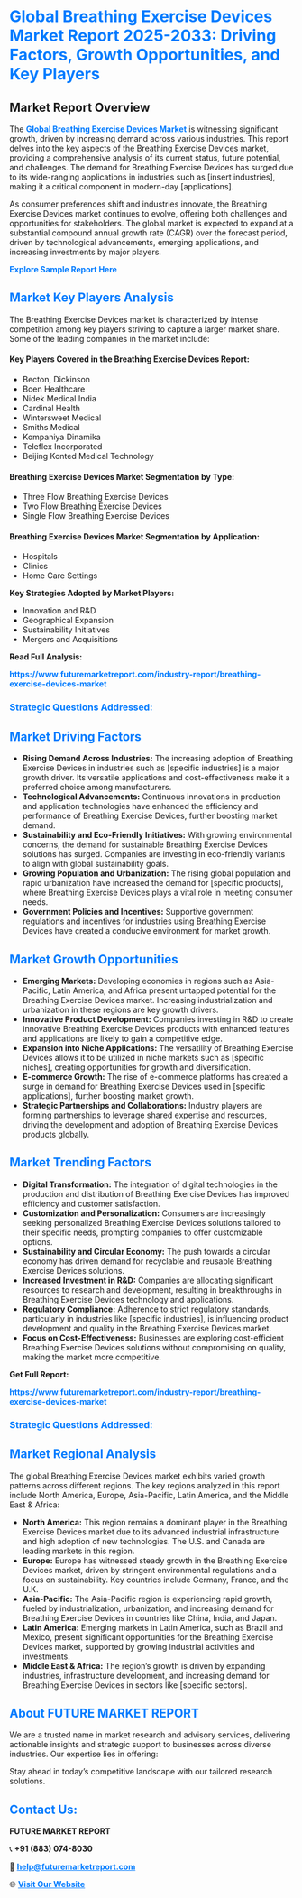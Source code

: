 <h1 style="color: #007BFF;">Global Breathing Exercise Devices Market Report 2025-2033: Driving Factors, Growth Opportunities, and Key Players</h1>

<section id="overview">
<h2>Market Report Overview</h2>
<p>The <a href="https://www.futuremarketreport.com/industry-report/breathing-exercise-devices-market" style="color: #007BFF; text-decoration: none;"><strong>Global Breathing Exercise Devices Market</strong></a> is witnessing significant growth, driven by increasing demand across various industries. This report delves into the key aspects of the Breathing Exercise Devices market, providing a comprehensive analysis of its current status, future potential, and challenges. The demand for Breathing Exercise Devices has surged due to its wide-ranging applications in industries such as [insert industries], making it a critical component in modern-day [applications].</p>
<p>As consumer preferences shift and industries innovate, the Breathing Exercise Devices market continues to evolve, offering both challenges and opportunities for stakeholders. The global market is expected to expand at a substantial compound annual growth rate (CAGR) over the forecast period, driven by technological advancements, emerging applications, and increasing investments by major players.</p>
</section>

<section id="overview">
<p><a href="https://www.futuremarketreport.com/request-sample/reportId=64702" style="color: #007BFF; text-decoration: none;"><strong>Explore Sample Report Here</strong></a></p>
</section>

<section id="key-players">
<h2 style="color: #007BFF;">Market Key Players Analysis</h2>
<p>The Breathing Exercise Devices market is characterized by intense competition among key players striving to capture a larger market share. Some of the leading companies in the market include:</p>
<h4>Key Players Covered in the Breathing Exercise Devices Report:</h4>
<ul><li>Becton, Dickinson</li><li>Boen Healthcare</li><li>Nidek Medical India</li><li>Cardinal Health</li><li>Wintersweet Medical</li><li>Smiths Medical</li><li>Kompaniya Dinamika</li><li>Teleflex Incorporated</li><li>Beijing Konted Medical Technology</li></ul>
<h4>Breathing Exercise Devices Market Segmentation by Type:</h4>
<ul><li>Three Flow Breathing Exercise Devices</li><li>Two Flow Breathing Exercise Devices</li><li>Single Flow Breathing Exercise Devices</li></ul>

<h4>Breathing Exercise Devices Market Segmentation by Application:</h4>
<ul><li>Hospitals</li><li>Clinics</li><li>Home Care Settings</li></ul>
<p><strong>Key Strategies Adopted by Market Players:</strong></p>
<ul>
<li>Innovation and R&D</li>
<li>Geographical Expansion</li>
<li>Sustainability Initiatives</li>
<li>Mergers and Acquisitions</li>
</ul>
</section>

<section>
<p><strong>Read Full Analysis: </strong></p><a href="https://www.futuremarketreport.com/industry-report/breathing-exercise-devices-market" style="color: #007BFF; text-decoration: none;"><strong>https://www.futuremarketreport.com/industry-report/breathing-exercise-devices-market</strong></a>
<h3 style="color: #007BFF;">Strategic Questions Addressed:</h3>
</section>

<section id="driving-factors">
<h2 style="color: #007BFF;">Market Driving Factors</h2>
<ul>
<li><strong>Rising Demand Across Industries:</strong> The increasing adoption of Breathing Exercise Devices in industries such as [specific industries] is a major growth driver. Its versatile applications and cost-effectiveness make it a preferred choice among manufacturers.</li>
<li><strong>Technological Advancements:</strong> Continuous innovations in production and application technologies have enhanced the efficiency and performance of Breathing Exercise Devices, further boosting market demand.</li>
<li><strong>Sustainability and Eco-Friendly Initiatives:</strong> With growing environmental concerns, the demand for sustainable Breathing Exercise Devices solutions has surged. Companies are investing in eco-friendly variants to align with global sustainability goals.</li>
<li><strong>Growing Population and Urbanization:</strong> The rising global population and rapid urbanization have increased the demand for [specific products], where Breathing Exercise Devices plays a vital role in meeting consumer needs.</li>
<li><strong>Government Policies and Incentives:</strong> Supportive government regulations and incentives for industries using Breathing Exercise Devices have created a conducive environment for market growth.</li>
</ul>
</section>

<section id="growth-opportunities">
<h2 style="color: #007BFF;">Market Growth Opportunities</h2>
<ul>
<li><strong>Emerging Markets:</strong> Developing economies in regions such as Asia-Pacific, Latin America, and Africa present untapped potential for the Breathing Exercise Devices market. Increasing industrialization and urbanization in these regions are key growth drivers.</li>
<li><strong>Innovative Product Development:</strong> Companies investing in R&D to create innovative Breathing Exercise Devices products with enhanced features and applications are likely to gain a competitive edge.</li>
<li><strong>Expansion into Niche Applications:</strong> The versatility of Breathing Exercise Devices allows it to be utilized in niche markets such as [specific niches], creating opportunities for growth and diversification.</li>
<li><strong>E-commerce Growth:</strong> The rise of e-commerce platforms has created a surge in demand for Breathing Exercise Devices used in [specific applications], further boosting market growth.</li>
<li><strong>Strategic Partnerships and Collaborations:</strong> Industry players are forming partnerships to leverage shared expertise and resources, driving the development and adoption of Breathing Exercise Devices products globally.</li>
</ul>
</section>

<section id="trending-factors">
<h2 style="color: #007BFF;">Market Trending Factors</h2>
<ul>
<li><strong>Digital Transformation:</strong> The integration of digital technologies in the production and distribution of Breathing Exercise Devices has improved efficiency and customer satisfaction.</li>
<li><strong>Customization and Personalization:</strong> Consumers are increasingly seeking personalized Breathing Exercise Devices solutions tailored to their specific needs, prompting companies to offer customizable options.</li>
<li><strong>Sustainability and Circular Economy:</strong> The push towards a circular economy has driven demand for recyclable and reusable Breathing Exercise Devices solutions.</li>
<li><strong>Increased Investment in R&D:</strong> Companies are allocating significant resources to research and development, resulting in breakthroughs in Breathing Exercise Devices technology and applications.</li>
<li><strong>Regulatory Compliance:</strong> Adherence to strict regulatory standards, particularly in industries like [specific industries], is influencing product development and quality in the Breathing Exercise Devices market.</li>
<li><strong>Focus on Cost-Effectiveness:</strong> Businesses are exploring cost-efficient Breathing Exercise Devices solutions without compromising on quality, making the market more competitive.</li>
</ul>
</section>

<section>
<p><strong>Get Full Report: </strong></p><a href="https://www.futuremarketreport.com/industry-report/breathing-exercise-devices-market" style="color: #007BFF; text-decoration: none;"><strong>https://www.futuremarketreport.com/industry-report/breathing-exercise-devices-market</strong></a>
<h3 style="color: #007BFF;">Strategic Questions Addressed:</h3>
</section>


<section id="regional-analysis">
<h2 style="color: #007BFF;">Market Regional Analysis</h2>
<p>The global Breathing Exercise Devices market exhibits varied growth patterns across different regions. The key regions analyzed in this report include North America, Europe, Asia-Pacific, Latin America, and the Middle East & Africa:</p>
<ul>
<li><strong>North America:</strong> This region remains a dominant player in the Breathing Exercise Devices market due to its advanced industrial infrastructure and high adoption of new technologies. The U.S. and Canada are leading markets in this region.</li>
<li><strong>Europe:</strong> Europe has witnessed steady growth in the Breathing Exercise Devices market, driven by stringent environmental regulations and a focus on sustainability. Key countries include Germany, France, and the U.K.</li>
<li><strong>Asia-Pacific:</strong> The Asia-Pacific region is experiencing rapid growth, fueled by industrialization, urbanization, and increasing demand for Breathing Exercise Devices in countries like China, India, and Japan.</li>
<li><strong>Latin America:</strong> Emerging markets in Latin America, such as Brazil and Mexico, present significant opportunities for the Breathing Exercise Devices market, supported by growing industrial activities and investments.</li>
<li><strong>Middle East & Africa:</strong> The region’s growth is driven by expanding industries, infrastructure development, and increasing demand for Breathing Exercise Devices in sectors like [specific sectors].</li>
</ul>
</section>

<footer>
<h2 style="color: #007BFF;">About FUTURE MARKET REPORT</h2>
<p>We are a trusted name in market research and advisory services, delivering actionable insights and strategic support to businesses across diverse industries. Our expertise lies in offering:</p>

<p>Stay ahead in today’s competitive landscape with our tailored research solutions.</p>

<h2 style="color: #007BFF;">Contact Us:</h2>
<p><strong>FUTURE MARKET REPORT</strong></p>
<p>📞 <strong>+91 (883) 074-8030</strong></p>
<p>📧 <strong><a href="mailto:help@futuremarketreport.com" style="color: #007BFF;">help@futuremarketreport.com</a></strong></p>
<p>🌐 <strong><a href="https://www.futuremarketreport.com/" style="color: #007BFF;">Visit Our Website</a></strong></p>
</footer>